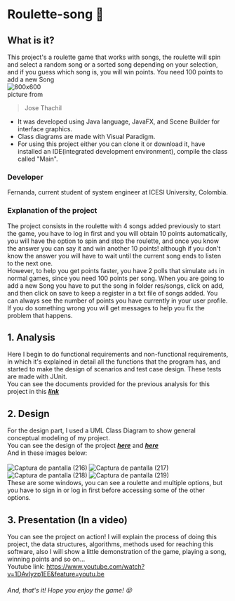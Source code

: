 # Roulette-song :musical_score:
## What is it?
This project's a roulette game that works with songs, the roulette will spin and select a random song or a sorted song depending on
your selection, and if you guess which song is, you will win points. You need 100 points to add a new Song<br>
![800x600](https://user-images.githubusercontent.com/45322807/83102572-68a01f80-a07a-11ea-8d25-86d7642d8abf.gif)
<br>picture from
> Jose Thachil
- It was developed using Java language, JavaFX, and Scene Builder for interface graphics.
- Class diagrams are made with Visual Paradigm.
- For using this project either you can clone it or download it, have installed an IDE(integrated development environment), compile the class called "Main".
### Developer
Fernanda, current student of system engineer at ICESI University, Colombia.
### Explanation of the project
The project consists in the roulette with 4 songs added previously to start the game, you have to log in first and you will obtain 10 points automatically, you will have the option to spin and stop the roulette, and once you know the answer you can say it and win another 10 points! although if you don't know the answer you will have to wait until the current song ends to listen to the next one. <br> However, to help you get points faster, you have 2 polls that simulate `ads` in normal games, since you need 100 points per song.
When you are going to add a new Song you have to put the song in folder res/songs, click on add, and then click on save to keep a register in a txt file of songs added. You can always see the number of points you have currently in your user profile. If you do something wrong you will get messages to help you fix the problem that happens.
## 1. Analysis
Here I begin to do functional requirements and non-functional requirements, in which it's explained in detail all the functions that the program has, and started to make the design of scenarios and test case design. These tests are made with JUnit.
<br>You can see the documents provided for the previous analysis for this project in this [***link***](INFORME.pdf)
## 2. Design
For the design part, I used a UML Class Diagram to show general conceptual modeling of my project.
<br>You can see the design of the project [***here***](resources/data/ProyectoFinal.jpg) and [***here***](resources/data/Interfaz.jpg)
<br> And in these images below: <br> <br>
![Captura de pantalla (216)](https://user-images.githubusercontent.com/45322807/82986170-ff0d0c00-9fba-11ea-81aa-9b9d9e255444.png)
![Captura de pantalla (217)](https://user-images.githubusercontent.com/45322807/82986383-59a66800-9fbb-11ea-928b-275d7c088138.png)
![Captura de pantalla (218)](https://user-images.githubusercontent.com/45322807/82986385-5a3efe80-9fbb-11ea-916a-fe8334bdbe76.png)
![Captura de pantalla (219)](https://user-images.githubusercontent.com/45322807/82986692-e8b38000-9fbb-11ea-85a5-3ebcafb78ef8.png)
<br>
These are some windows, you can see a roulette and multiple options, but you have to sign in or log in first before accessing some of the other options.
## 3. Presentation (In a video)
You can see the project on action! I will explain the process of doing this project, the data structures, algorithms, methods used for reaching this software, also I will show a little demonstration of the game, playing a song, winning points and so on... <br>
Youtube link: https://www.youtube.com/watch?v=1DAvIyzp1EE&feature=youtu.be


###### And, that's it! Hope you enjoy the game! :stuck_out_tongue_closed_eyes:
